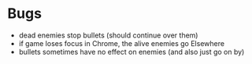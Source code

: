 # Bugs
- dead enemies stop bullets (should continue over them)
- if game loses focus in Chrome, the alive enemies go Elsewhere
- bullets sometimes have no effect on enemies (and also just go on by)